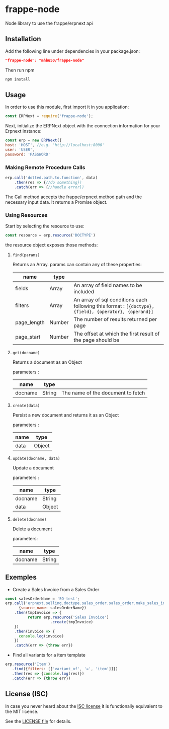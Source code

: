 # frappe-node

Node library to use the frappe/erpnext api

## Installation

Add the following line under dependencies in your package.json:

```json
"frappe-node": "mhbu50/frappe-node"
```

Then run npm

```bash
npm install
```

## Usage

In order to use this module, first import it in you application:

```js
const ERPNext = require('frappe-node');
```

Next, initialize the ERPNext object with the connection information for your Erpnext instance:

```js
const erp = new ERPNext({
host: 'HOST', //e.g. 'http://localhost:8000'
user: 'USER',
password: 'PASSWORD'
```

### Making Remote Procedure Calls

```js
erp.call('dotted.path.to.function', data)
    .then(res => {//do something})
    .catch(err => {//handle error})
```
The Call method accepts the frappe/erpnext method path and the necessary input data.
It returns a Promise object.


### Using Resources

Start by selecting the resource to use:

```js
const resource = erp.resource('DOCTYPE')
```

the resource object exposes those methods:

1. `find(params)`

    Returns an Array.
    params can contain any of these properties:

    | name | type |  |
    | --- | --- | --- |
    | fields | Array | An array of field names to be included |
    | filters | Array | An array of sql conditions each following this format :  `[{doctype}, {field}, {operator}, {operand}]`|
    | page_length | Number | The number of results returned per page |
    | page_start | Number | The offset at which the first result of the page should be |


2. `get(docname)`

    Returns a document as an Object

    parameters :

    | name | type |  |
    | ---- | ----- | ---- |
    | docname | String | The name of the document to fetch |


3. `create(data)`

    Persist a new document and returns it as an Object

    parameters :

    | name | type |
    | ---- | ----- |
    | data | Object |


4. `update(docname, data)`

    Update a document

    parameters :

    | name | type |
    | ---- | ----- |
    | docname | String |
    | data | Object |


5. `delete(docname)`

    Delete a document

    parameters:

    | name | type |
    | ---- | ----- |
    | docname | String |


## Exemples

  * Create a Sales Invoice from a Sales Order

  ```js
  const salesOrderName = 'SO-test';
  erp.call('erpnext.selling.doctype.sales_order.sales_order.make_sales_invoice',
        {source_name: salesOrderName})
      .then(tmpInvoice => {
            return erp.resource('Sales Invoice')
                      .create(tmpInvoice)
      })
      .then(invoice => {
        console.log(invoice)
      })
      .catch(err => {throw err})

  ```

  * Find all variants for a item template

  ```js
  erp.resource('Item')
     .find({filters: [['variant_of', '=', 'item']]})
     .then(res => {console.log(res)})
     .catch(err => {throw err})
  ```
## License (ISC)

In case you never heard about the [ISC license](http://en.wikipedia.org/wiki/ISC_license) it is functionally equivalent to the MIT license.

See the [LICENSE file](LICENSE) for details.
